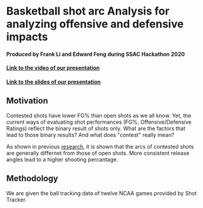# Basketball shot arc Analysis for analyzing offensive and defensive impacts
#### Produced by Frank Li and Edward Feng during SSAC Hackathon 2020
#### [Link to the video of our presentation](https://www.youtube.com/watch?v=23yu22i0Ip0&feature=youtu.be&t=970)
#### [Link to the slides of our presentation](/SSAC_Hackathon_2020_Shooting_Arc_Presentation.pdf)

## Motivation
Contested shots have lower FG% than open shots as we all know. Yet, the current ways of evaluating shot performances (FG%, Offensive/Defensive Ratings) reflect the binary result of shots only. What are the factors that lead to those binary results? And what does "contest" really mean?

As shown in previous [research](https://arxiv.org/abs/1905.00822), it is shown that the arcs of contested shots are generally differnet from those of open shots. More consistent release angles lead to a higher shooting percantage.

## Methodology
We are given the ball tracking data of twelve NCAA games provided by Shot Tracker.
